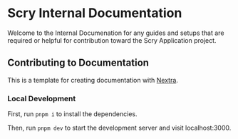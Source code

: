 # Scry Internal Documentation

Welcome to the Internal Documenation for any guides and setups that are required or helpful for contribution toward the Scry Application project.

## Contributing to Documentation

This is a template for creating documentation with [Nextra](https://nextra.site).

### Local Development

First, run `pnpm i` to install the dependencies.

Then, run `pnpm dev` to start the development server and visit localhost:3000.
